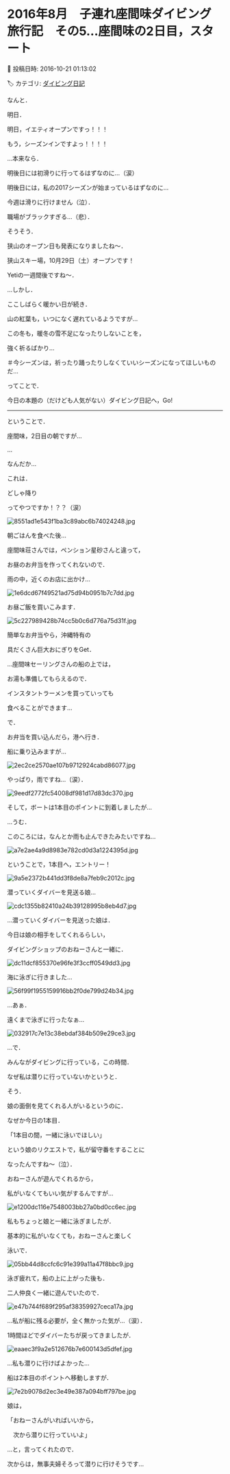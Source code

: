 # 2016年8月　子連れ座間味ダイビング旅行記　その5…座間味の2日目，スタート

📅 投稿日時: 2016-10-21 01:13:02

🏷️ カテゴリ: [ダイビング日記](ce3a7a8d424d112fce83ee85c81a0e344.md)

なんと．





明日．


明日，イエティオープンですっ！！！


もう，シーズンインですよっ！！！！





…本来なら．


明後日には初滑りに行ってるはずなのに…（涙）


明後日には，私の2017シーズンが始まっているはずなのに…


今週は滑りに行けません（泣）．


職場がブラックすぎる…（悲）．





そうそう．


狭山のオープン日も発表になりましたね～．





狭山スキー場，10月29日（土）オープンです！





Yetiの一週間後ですね～．





…しかし．


ここしばらく暖かい日が続き．


山の紅葉も，いつになく遅れているようですが…


この冬も，暖冬の雪不足になったりしないことを，


強く祈るばかり…


＃今シーズンは，祈ったり踊ったりしなくていいシーズンになってほしいものだ…





ってことで．


今日の本題の（だけども人気がない）ダイビング日記へ，Go!


----





ということで．


座間味，2日目の朝ですが…





…


なんだか…


これは．


どしゃ降り


ってやつですか！？？（涙）




![8551ad1e543f1ba3c89abc6b74024248.jpg](images/8551ad1e543f1ba3c89abc6b74024248.jpg)







朝ごはんを食べた後…


座間味荘さんでは，ペンション星砂さんと違って，


お昼のお弁当を作ってくれないので．


雨の中，近くのお店に出かけ…




![1e6dcd67f49521ad75d94b0951b7c7dd.jpg](images/1e6dcd67f49521ad75d94b0951b7c7dd.jpg)




お昼ご飯を買いこみます．




![5c227989428b74cc5b0c6d776a75d31f.jpg](images/5c227989428b74cc5b0c6d776a75d31f.jpg)




簡単なお弁当やら，沖縄特有の


具だくさん巨大おにぎりをGet．


…座間味セーリングさんの船の上では，


お湯も準備してもらえるので．


インスタントラーメンを買っていっても


食べることができます…





で．


お弁当を買い込んだら，港へ行き．


船に乗り込みますが…




![2ec2ce2570ae107b9712924cabd86077.jpg](images/2ec2ce2570ae107b9712924cabd86077.jpg)




やっぱり，雨ですね…（涙）．




![9eedf2772fc54008df981d17d83dc370.jpg](images/9eedf2772fc54008df981d17d83dc370.jpg)




そして，ボートは1本目のポイントに到着しましたが…


…うむ．


このころには，なんとか雨も止んできたみたいですね…




![a7e2ae4a9d8983e782cd0d3a1224395d.jpg](images/a7e2ae4a9d8983e782cd0d3a1224395d.jpg)







ということで，1本目へ，エントリー！




![9a5e2372b441dd3f8de8a7feb9c2012c.jpg](images/9a5e2372b441dd3f8de8a7feb9c2012c.jpg)




潜っていくダイバーを見送る娘…




![cdc1355b82410a24b39128995b8eb4d7.jpg](images/cdc1355b82410a24b39128995b8eb4d7.jpg)




…潜っていくダイバーを見送った娘は．


今日は娘の相手をしてくれるらしい，


ダイビングショップのおねーさんと一緒に．




![dc11dcf855370e96fe3f3ccff0549dd3.jpg](images/dc11dcf855370e96fe3f3ccff0549dd3.jpg)




海に泳ぎに行きました…




![56f99f1955159916bb2f0de799d24b34.jpg](images/56f99f1955159916bb2f0de799d24b34.jpg)







…あぁ．


遠くまで泳ぎに行ったなぁ…




![032917c7e13c38ebdaf384b509e29ce3.jpg](images/032917c7e13c38ebdaf384b509e29ce3.jpg)







…で．


みんながダイビングに行っている，この時間．


なぜ私は潜りに行っていないかというと．


そう．


娘の面倒を見てくれる人がいるというのに．


なぜか今日の1本目．


「1本目の間，一緒に泳いでほしい」


という娘のリクエストで，私が留守番をすることに


なったんですね～（泣）．





おねーさんが遊んでくれるから，


私がいなくてもいい気がするんですが…




![e1200dc116e7548003bb27a0bd0cc6ec.jpg](images/e1200dc116e7548003bb27a0bd0cc6ec.jpg)




私もちょっと娘と一緒に泳ぎましたが．


基本的に私がいなくても，おねーさんと楽しく


泳いで．




![05bb44d8ccfc6c91e399a11a47f8bbc9.jpg](images/05bb44d8ccfc6c91e399a11a47f8bbc9.jpg)




泳ぎ疲れて，船の上に上がった後も．


二人仲良く一緒に遊んでいたので．




![e47b744f689f295af38359927ceca17a.jpg](images/e47b744f689f295af38359927ceca17a.jpg)




…私が船に残る必要が，全く無かった気が…（涙）．





1時間ほどでダイバーたちが戻ってきましたが．




![eaaec3f9a2e512676b7e600143d5dfef.jpg](images/eaaec3f9a2e512676b7e600143d5dfef.jpg)




…私も潜りに行けばよかった…





船は2本目のポイントへ移動しますが．




![7e2b9078d2ec3e49e387a094bff797be.jpg](images/7e2b9078d2ec3e49e387a094bff797be.jpg)




娘は，


「おねーさんがいればいいから，


　次から潜りに行っていいよ」


…と，言ってくれたので．


次からは，無事夫婦そろって潜りに行けそうです…
